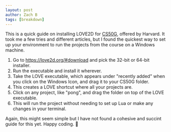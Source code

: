 ```yaml
---
layout: post
author: Zach B
tags: [breakdown]
---
```


This is a quick guide on installing LOVE2D for [CS50G]("https://cs50.harvard.edu/games/2018/"), offered by Harvard. It took me a few tries and different articles, but I found the quickest way to set up your environment to run the projects from the course on a Windows machine.

1. Go to https://love2d.org/#download and pick the 32-bit or 64-bit installer.
2. Run the executable and install it wherever.
3. Take the LOVE executable, which appears under "recently added" when you click on the Windows Icon, and drag it to your CS50G folder.
4. This creates a LOVE shortcut where all your projects are.
5. Click on any project, like "pong", and drag the folder on top of the LOVE executable.
6. This will run the project without needing to set up Lua or make any changes in your terminal.


Again, this might seem simple but I have not found a cohesive and succint guide for this yet. Happy coding. 🙂
